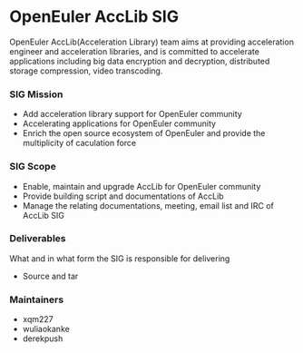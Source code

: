 
# OpenEuler AccLib SIG

OpenEuler AccLib(Acceleration Library) team aims at providing acceleration engineer and acceleration libraries, and is committed to accelerate applications including big data encryption and decryption, distributed storage compression, video transcoding.

### SIG Mission

 - Add acceleration library support for OpenEuler community
 - Accelerating applications for OpenEuler community
 - Enrich the open source ecosystem of OpenEuler and provide the multiplicity of caculation force

### SIG Scope

 - Enable, maintain and upgrade AccLib for OpenEuler community
 - Provide building script and documentations of AccLib
 - Manage the relating documentations, meeting, email list and IRC of AccLib SIG

### Deliverables

What and in what form the SIG is responsible for delivering
 
- Source and tar

### Maintainers
  - xqm227
  - wuliaokanke
  - derekpush


